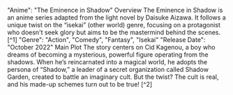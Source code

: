 "Anime": "The Eminence in Shadow" 
Overview
The Eminence in Shadow is an anime series adapted from the light novel by Daisuke Aizawa. It follows a unique twist on the “isekai” (other world) genre, focusing on a protagonist who doesn't seek glory but aims to be the mastermind behind the scenes. [^1]
"Genre": "Action", "Comedy", "Fantasy", "Isekai"
"Release Date": "October 2022"
Main Plot
The story centers on Cid Kagenou, a boy who dreams of becoming a mysterious, powerful figure operating from the shadows. When he’s reincarnated into a magical world, he adopts the persona of “Shadow,” a leader of a secret organization called Shadow Garden, created to battle an imaginary cult. But the twist? The cult is real, and his made-up schemes turn out to be true! [^2]
